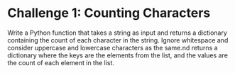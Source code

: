 # Challenge 1: Counting Characters
Write a Python function that takes a string as input and returns a dictionary containing the count of each character in the string. Ignore whitespace and consider uppercase and lowercase characters as the same.nd returns a dictionary where the keys are the elements from the list, and the values are the count of each element in the list.